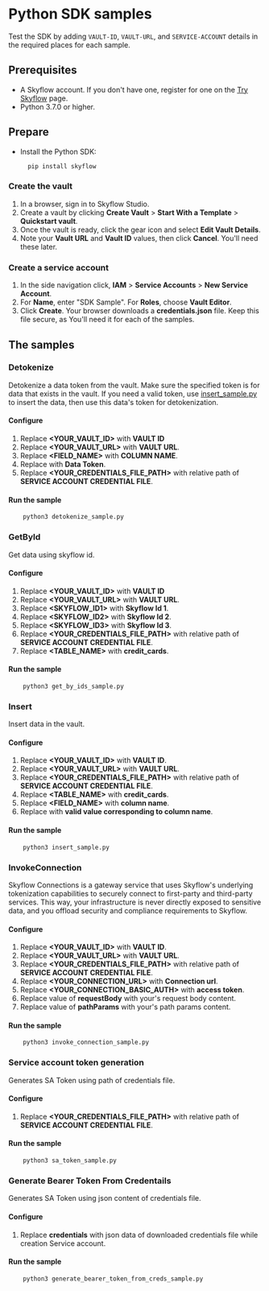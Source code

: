 # Python SDK samples
Test the SDK by adding `VAULT-ID`, `VAULT-URL`, and `SERVICE-ACCOUNT` details in the required places for each sample.

## Prerequisites
-  A Skyflow account. If you don't have one, register for one on the [Try Skyflow](https://skyflow.com/try-skyflow) page.
- Python 3.7.0 or higher.

## Prepare
- Install the Python SDK:

        pip install skyflow

### Create the vault
1. In a browser, sign in to Skyflow Studio.
2. Create a vault by clicking **Create Vault** > **Start With a Template** > **Quickstart vault**.
3. Once the vault is ready, click the gear icon and select **Edit Vault Details**.
4. Note your **Vault URL** and **Vault ID** values, then click **Cancel**. You'll need these later.

### Create a service account
1. In the side navigation click, **IAM** > **Service Accounts** > **New Service Account**.
2. For **Name**, enter "SDK Sample". For **Roles**, choose **Vault Editor**.
3. Click **Create**. Your browser downloads a **credentials.json** file. Keep this file secure, as You'll need it for each of the samples.

## The samples
### Detokenize
Detokenize a data token from the vault. Make sure the specified token is for data that exists in the vault. If you need a valid token, use [insert_sample.py](insert_sample.py) to insert the data, then use this data's token for detokenization.
#### Configure
1. Replace **<YOUR_VAULT_ID>** with **VAULT ID**
2. Replace **<YOUR_VAULT_URL>** with **VAULT URL**.
3. Replace **<FIELD_NAME>** with **COLUMN NAME**.
4. Replace **<TOKEN>** with **Data Token**.
5. Replace **<YOUR_CREDENTIALS_FILE_PATH>** with relative  path of **SERVICE ACCOUNT CREDENTIAL FILE**.
#### Run the sample

        python3 detokenize_sample.py

### GetById
Get data using skyflow id. 
#### Configure
1. Replace **<YOUR_VAULT_ID>** with **VAULT ID**
2. Replace **<YOUR_VAULT_URL>** with **VAULT URL**.
3. Replace **<SKYFLOW_ID1>** with **Skyflow Id 1**.
4. Replace **<SKYFLOW_ID2>** with **Skyflow Id 2**.
5. Replace **<SKYFLOW_ID3>** with **Skyflow Id 3**.
6. Replace **<YOUR_CREDENTIALS_FILE_PATH>** with relative  path of **SERVICE ACCOUNT CREDENTIAL FILE**.
7. Replace **<TABLE_NAME>** with **credit_cards**.
 #### Run the sample
            
        python3 get_by_ids_sample.py

### Insert
Insert data in the vault.
#### Configure
1. Replace **<YOUR_VAULT_ID>** with **VAULT ID**.
2. Replace **<YOUR_VAULT_URL>** with **VAULT URL**.
3. Replace **<YOUR_CREDENTIALS_FILE_PATH>** with relative  path of **SERVICE ACCOUNT CREDENTIAL FILE**.
4. Replace **<TABLE_NAME>** with **credit_cards**.
5. Replace **<FIELD_NAME>** with **column name**.
6. Replace **<VALUE>** with **valid value corresponding to column name**.
#### Run the sample
    
        python3 insert_sample.py
### InvokeConnection
Skyflow Connections is a gateway service that uses Skyflow's underlying tokenization capabilities to securely connect to first-party and third-party services. This way, your infrastructure is never directly exposed to sensitive data, and you offload security and compliance requirements to Skyflow.
#### Configure
1. Replace **<YOUR_VAULT_ID>** with **VAULT ID**.
2. Replace **<YOUR_VAULT_URL>** with **VAULT URL**.
3. Replace **<YOUR_CREDENTIALS_FILE_PATH>** with relative  path of **SERVICE ACCOUNT CREDENTIAL FILE**.
4. Replace **<YOUR_CONNECTION_URL>** with **Connection url**.
5. Replace **<YOUR_CONNECTION_BASIC_AUTH>** with **access token**.
6. Replace value of **requestBody** with your's request body content.
7. Replace value of **pathParams** with your's path params content.
#### Run the sample
    
        python3 invoke_connection_sample.py
    
### Service account token generation
Generates SA Token using path of credentials file.
#### Configure
1. Replace **<YOUR_CREDENTIALS_FILE_PATH>** with relative  path of **SERVICE ACCOUNT CREDENTIAL FILE**.

#### Run the sample
    
        python3 sa_token_sample.py

### Generate Bearer Token From Credentails
Generates SA Token using json content of credentials file.
#### Configure
1. Replace **credentials** with json data of downloaded credentials file while creation Service account.

#### Run the sample
    
        python3 generate_bearer_token_from_creds_sample.py